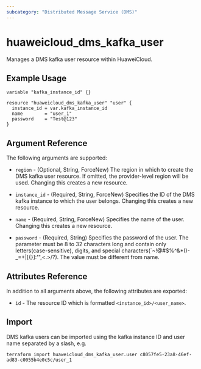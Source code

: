 ```yaml
---
subcategory: "Distributed Message Service (DMS)"
---
```


# huaweicloud_dms_kafka_user

Manages a DMS kafka user resource within HuaweiCloud.

## Example Usage

```hcl
variable "kafka_instance_id" {}

resource "huaweicloud_dms_kafka_user" "user" {
  instance_id = var.kafka_instance_id
  name        = "user_1"
  password    = "Test@123"
}
```

## Argument Reference

The following arguments are supported:

* `region` - (Optional, String, ForceNew) The region in which to create the DMS kafka user resource. If omitted, the
  provider-level region will be used. Changing this creates a new resource.

* `instance_id` - (Required, String, ForceNew) Specifies the ID of the DMS kafka instance to which the user belongs.
  Changing this creates a new resource.

* `name` - (Required, String, ForceNew) Specifies the name of the user. Changing this creates a new resource.

* `password` - (Required, String) Specifies the password of the user. The parameter must be 8 to 32 characters
  long and contain only letters(case-sensitive), digits, and special characters(`~!@#$%^&*()-_=+|[{}]:'",<.>/?).
  The value must be different from name.

## Attributes Reference

In addition to all arguments above, the following attributes are exported:

* `id` - The resource ID which is formatted `<instance_id>/<user_name>`.

## Import

DMS kafka users can be imported using the kafka instance ID and user name separated by a slash, e.g.

```
terraform import huaweicloud_dms_kafka_user.user c8057fe5-23a8-46ef-ad83-c0055b4e0c5c/user_1
```
